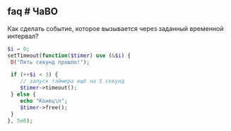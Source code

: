 ## faq # ЧаВО

<i class="fa fa-question-circle"></i> Как сделать событие, которое вызывается через заданный временной интервал?

```php
$i = 0;
setTimeout(function($timer) use (&$i) {
 D("Пять секунд прошло!");

 if (++$i < 3) {
    // запуск таймера ещё на 5 секунд
    $timer->timeout();
 } else {
    echo "Конец\n";
    $timer->free();
 }
}, 5e6);
```